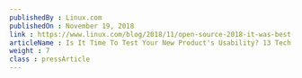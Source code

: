 ```yaml
---
publishedBy : Linux.com
publishedOn : November 19, 2018
link : https://www.linux.com/blog/2018/11/open-source-2018-it-was-best-times-it-was-worst-times
articleName : Is It Time To Test Your New Product's Usability? 13 Tech Experts Weigh In
weight : 7 
class : pressArticle
---
```

